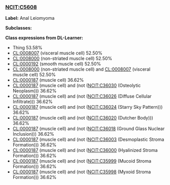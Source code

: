 
### [NCIT:C5608](http://purl.obolibrary.org/obo/NCIT_C5608)
**Label:** Anal Leiomyoma

**Subclasses:** 

**Class expressions from DL-Learner:**

- Thing 53.58%
- [CL:0008007](http://purl.obolibrary.org/obo/CL_0008007) (visceral muscle cell) 52.50%
- [CL:0008000](http://purl.obolibrary.org/obo/CL_0008000) (non-striated muscle cell) 52.50%
- [CL:0000192](http://purl.obolibrary.org/obo/CL_0000192) (smooth muscle cell) 52.50%
- [CL:0008000](http://purl.obolibrary.org/obo/CL_0008000) (non-striated muscle cell) and [CL:0008007](http://purl.obolibrary.org/obo/CL_0008007) (visceral muscle cell) 52.50%
- [CL:0000187](http://purl.obolibrary.org/obo/CL_0000187) (muscle cell) 36.62%
- [CL:0000187](http://purl.obolibrary.org/obo/CL_0000187) (muscle cell) and (not ([NCIT:C36030](http://purl.obolibrary.org/obo/NCIT_C36030) (Osteolytic Neoplasm))) 36.62%
- [CL:0000187](http://purl.obolibrary.org/obo/CL_0000187) (muscle cell) and (not ([NCIT:C36026](http://purl.obolibrary.org/obo/NCIT_C36026) (Diffuse Cellular Infiltrate))) 36.62%
- [CL:0000187](http://purl.obolibrary.org/obo/CL_0000187) (muscle cell) and (not ([NCIT:C36024](http://purl.obolibrary.org/obo/NCIT_C36024) (Starry Sky Pattern))) 36.62%
- [CL:0000187](http://purl.obolibrary.org/obo/CL_0000187) (muscle cell) and (not ([NCIT:C36020](http://purl.obolibrary.org/obo/NCIT_C36020) (Dutcher Body))) 36.62%
- [CL:0000187](http://purl.obolibrary.org/obo/CL_0000187) (muscle cell) and (not ([NCIT:C36018](http://purl.obolibrary.org/obo/NCIT_C36018) (Ground Glass Nuclear Inclusion))) 36.62%
- [CL:0000187](http://purl.obolibrary.org/obo/CL_0000187) (muscle cell) and (not ([NCIT:C36003](http://purl.obolibrary.org/obo/NCIT_C36003) (Desmoplastic Stroma Formation))) 36.62%
- [CL:0000187](http://purl.obolibrary.org/obo/CL_0000187) (muscle cell) and (not ([NCIT:C36000](http://purl.obolibrary.org/obo/NCIT_C36000) (Hyalinized Stroma Formation))) 36.62%
- [CL:0000187](http://purl.obolibrary.org/obo/CL_0000187) (muscle cell) and (not ([NCIT:C35999](http://purl.obolibrary.org/obo/NCIT_C35999) (Mucoid Stroma Formation))) 36.62%
- [CL:0000187](http://purl.obolibrary.org/obo/CL_0000187) (muscle cell) and (not ([NCIT:C35998](http://purl.obolibrary.org/obo/NCIT_C35998) (Myxoid Stroma Formation))) 36.62%


